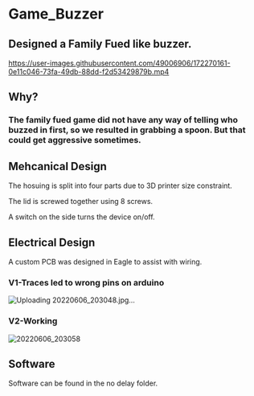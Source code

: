 # Game_Buzzer
## Designed a Family Fued like buzzer. 
https://user-images.githubusercontent.com/49006906/172270161-0e11c046-73fa-49db-88dd-f2d53429879b.mp4
## Why?
### The family fued game did not have any way of telling who buzzed in first, so we resulted in grabbing a spoon. But that could get aggressive sometimes. 
## Mehcanical Design
The hosuing is split into four parts due to 3D printer size constraint. 

The lid is screwed together using 8 screws. 

A switch on the side turns the device on/off.

## Electrical Design
A custom PCB was designed in Eagle to assist with wiring. 

### V1-Traces led to wrong pins on arduino
![Uploading 20220606_203048.jpg…]()

### V2-Working
![20220606_203058](https://user-images.githubusercontent.com/49006906/172271182-2dc21ec3-9c1a-4711-b366-d9981e348664.jpg)


## Software
Software can be found in the no delay folder.

